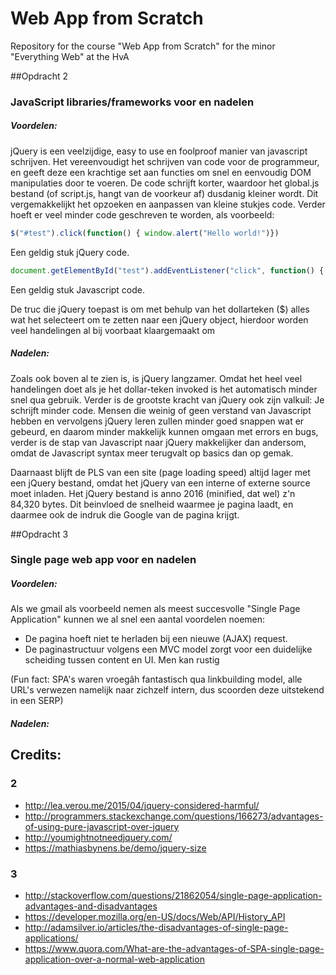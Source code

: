# Web App from Scratch

Repository for the course "Web App from Scratch" for the minor "Everything Web" at the HvA

##Opdracht 2
### JavaScript libraries/frameworks voor en nadelen 

##### Voordelen:

jQuery is een veelzijdige, easy to use en foolproof manier van javascript schrijven. Het vereenvoudigt het schrijven van code voor de programmeur, en geeft deze een krachtige set aan functies om snel en eenvoudig DOM manipulaties door te voeren. De code schrijft korter, waardoor het global.js bestand (of script.js, hangt van de voorkeur af) dusdanig kleiner wordt. Dit vergemakkelijkt het opzoeken en aanpassen van kleine stukjes code. Verder hoeft er veel minder code geschreven te worden, als voorbeeld:

```javascript
$("#test").click(function() { window.alert("Hello world!")})
```

Een geldig stuk jQuery code.

```javascript
document.getElementById("test").addEventListener("click", function() { window.alert("hello") })
```

Een geldig stuk Javascript code.

De truc die jQuery toepast is om met behulp van het dollarteken ($) alles wat het selecteert om te zetten naar een jQuery object, hierdoor worden veel handelingen al bij voorbaat klaargemaakt om 

##### Nadelen:

Zoals ook boven al te zien is, is jQuery langzamer. Omdat het heel veel handelingen doet als je het dollar-teken invoked is het automatisch minder snel qua gebruik. Verder is de grootste kracht van jQuery ook zijn valkuil: Je schrijft minder code. Mensen die weinig of geen verstand van Javascript hebben en vervolgens jQuery leren zullen minder goed snappen wat er gebeurd, en daarom minder makkelijk kunnen omgaan met errors en bugs, verder is de stap van Javascript naar jQuery makkelijker dan andersom, omdat de Javascript syntax meer terugvalt op basics dan op gemak.

Daarnaast blijft de PLS van een site (page loading speed) altijd lager met een jQuery bestand, omdat het jQuery van een interne of externe source moet inladen. Het jQuery bestand is anno 2016 (minified, dat wel) z'n 84,320 bytes. Dit beinvloed de snelheid waarmee je pagina laadt, en daarmee ook de indruk die Google van de pagina krijgt.

##Opdracht 3
### Single page web app voor en nadelen

##### Voordelen:

Als we gmail als voorbeeld nemen als meest succesvolle "Single Page Application" kunnen we al snel een aantal voordelen noemen:

 - De pagina hoeft niet te herladen bij een nieuwe (AJAX) request.
 - De paginastructuur volgens een MVC model zorgt voor een duidelijke scheiding tussen content en UI. Men kan rustig 

 (Fun fact: SPA's waren vroegâh fantastisch qua linkbuilding model, alle URL's verwezen namelijk naar zichzelf intern, dus scoorden deze uitstekend in een SERP)

##### Nadelen:


## Credits:

### 2

 - http://lea.verou.me/2015/04/jquery-considered-harmful/
 - http://programmers.stackexchange.com/questions/166273/advantages-of-using-pure-javascript-over-jquery
 - http://youmightnotneedjquery.com/
 - https://mathiasbynens.be/demo/jquery-size

### 3

 - http://stackoverflow.com/questions/21862054/single-page-application-advantages-and-disadvantages
 - https://developer.mozilla.org/en-US/docs/Web/API/History_API
 - http://adamsilver.io/articles/the-disadvantages-of-single-page-applications/
 - https://www.quora.com/What-are-the-advantages-of-SPA-single-page-application-over-a-normal-web-application
